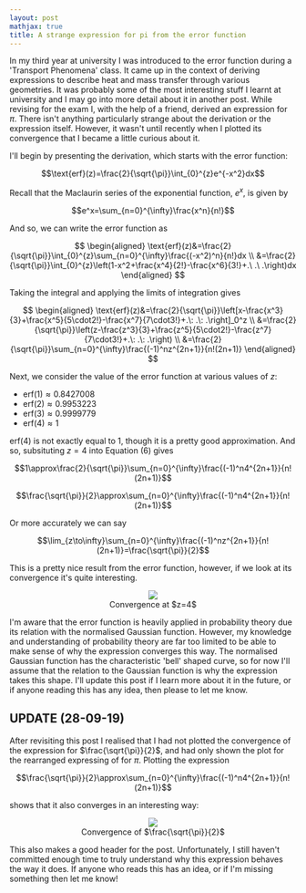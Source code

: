 ```yaml
---
layout: post
mathjax: true
title: A strange expression for pi from the error function 
---
```


In my third year at university I was introduced to the error function during a 'Transport Phenomena' class. It came up in the context of deriving expressions to describe heat and mass transfer through various geometries. It was probably some of the most interesting stuff I learnt at university and I may go into more detail about it in another post. While revising for the exam I, with the help of a friend, derived an expression for $\pi$. There isn't anything particularly strange about the derivation or the expression itself. However, it wasn't until recently when I plotted its convergence that I became a little curious about it.

I'll begin by presenting the derivation, which starts with the error function:

  $$\text{erf}(z)=\frac{2}{\sqrt{\pi}}\int_{0}^{z}e^{-x^2}dx$$

Recall that the Maclaurin series of the exponential function, $e^x$, is given by

  $$e^x=\sum_{n=0}^{\infty}\frac{x^n}{n!}$$

And so, we can write the error function as

  $$
    \begin{aligned}
      \text{erf}(z)&=\frac{2}{\sqrt{\pi}}\int_{0}^{z}\sum_{n=0}^{\infty}\frac{(-x^2)^n}{n!}dx \\ 
      &=\frac{2}{\sqrt{\pi}}\int_{0}^{z}\left(1-x^2+\frac{x^4}{2!}-\frac{x^6}{3!}+.\ .\ .\right)dx
    \end{aligned}
  $$

Taking the integral and applying the limits of integration gives
  
  $$
    \begin{aligned}
      \text{erf}(z)&=\frac{2}{\sqrt{\pi}}\left[x-\frac{x^3}{3}+\frac{x^5}{5\cdot2!}-\frac{x^7}{7\cdot3!}+.\: .\: .\right]_0^z \\
      &=\frac{2}{\sqrt{\pi}}\left(z-\frac{z^3}{3}+\frac{z^5}{5\cdot2!}-\frac{z^7}{7\cdot3!}+.\: .\: .\right) \\
      &=\frac{2}{\sqrt{\pi}}\sum_{n=0}^{\infty}\frac{(-1)^nz^{2n+1}}{n!(2n+1)}
    \end{aligned}
  $$
  
Next, we consider the value of the error function at various values of $z$:

  * $\text{erf}(1)\approx0.8427008$
  * $\text{erf}(2)\approx0.9953223$
  * $\text{erf}(3)\approx0.9999779$
  * $\text{erf}(4)\approx1$

$\text{erf}(4)$ is not exactly equal to $1$, though it is a pretty good approximation. And so, subsituting $z=4$ into Equation (6) gives

  $$1\approx\frac{2}{\sqrt{\pi}}\sum_{n=0}^{\infty}\frac{(-1)^n4^{2n+1}}{n!(2n+1)}$$
  
  $$\frac{\sqrt{\pi}}{2}\approx\sum_{n=0}^{\infty}\frac{(-1)^n4^{2n+1}}{n!(2n+1)}$$

Or more accurately we can say

  $$\lim_{z\to\infty}\sum_{n=0}^{\infty}\frac{(-1)^nz^{2n+1}}{n!(2n+1)}=\frac{\sqrt{\pi}}{2}$$

This is a pretty nice result from the error function, however, if we look at its convergence it's quite interesting.

<center>
  <figure>
    <img src="https://raw.githubusercontent.com/aymenhafeez/blog/master/assets/images/haf-har.gif">
    <figcaption>Convergence at $z=4$</figcaption>
  </figure>
</center>

I'm aware that the error function is heavily applied in probability theory due its relation with the normalised Gaussian function. However, my knowledge and understanding of probability theory are far too limited to be able to make sense of why the expression converges this way. The normalised Gaussian function has the characteristic 'bell' shaped curve, so for now I'll assume that the relation to the Gaussian function is why the expression takes this shape. I'll update this post if I learn more about it in the future, or if anyone reading this has any idea, then please to let me know.

## UPDATE $(28$-$09$-$19)$

After revisiting this post I realised that I had not plotted the convergence of the expression for $\frac{\sqrt{\pi}}{2}$, and had only shown the plot for the rearranged expressing of for $\pi$. Plotting the expression

  $$\frac{\sqrt{\pi}}{2}\approx\sum_{n=0}^{\infty}\frac{(-1)^n4^{2n+1}}{n!(2n+1)}$$

shows that it also converges in an interesting way:

<center>
  <figure>
    <img src="https://raw.githubusercontent.com/aymenhafeez/blog/master/assets/images/haf-har2.gif">
    <figcaption>Convergence of $\frac{\sqrt{\pi}}{2}$</figcaption>
  </figure>
</center>

This also makes a good header for the post. Unfortunately, I still haven't committed enough time to truly understand why this expression behaves the way it does. If anyone who reads this has an idea, or if I'm missing something then let me know!
